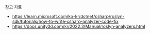 참고 자료
* https://learn.microsoft.com/ko-kr/dotnet/csharp/roslyn-sdk/tutorials/how-to-write-csharp-analyzer-code-fix
* https://docs.unity3d.com/kr/2022.3/Manual/roslyn-analyzers.html
